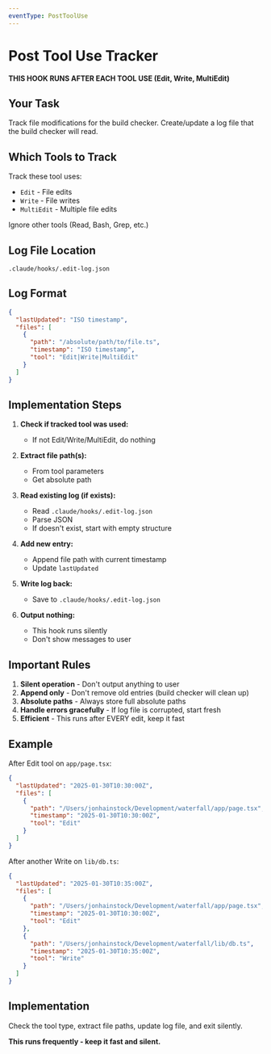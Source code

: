 ```yaml
---
eventType: PostToolUse
---
```


# Post Tool Use Tracker

**THIS HOOK RUNS AFTER EACH TOOL USE (Edit, Write, MultiEdit)**

## Your Task

Track file modifications for the build checker. Create/update a log file that the build checker will read.

## Which Tools to Track

Track these tool uses:
- `Edit` - File edits
- `Write` - File writes
- `MultiEdit` - Multiple file edits

Ignore other tools (Read, Bash, Grep, etc.)

## Log File Location

`.claude/hooks/.edit-log.json`

## Log Format

```json
{
  "lastUpdated": "ISO timestamp",
  "files": [
    {
      "path": "/absolute/path/to/file.ts",
      "timestamp": "ISO timestamp",
      "tool": "Edit|Write|MultiEdit"
    }
  ]
}
```

## Implementation Steps

1. **Check if tracked tool was used:**
   - If not Edit/Write/MultiEdit, do nothing

2. **Extract file path(s):**
   - From tool parameters
   - Get absolute path

3. **Read existing log (if exists):**
   - Read `.claude/hooks/.edit-log.json`
   - Parse JSON
   - If doesn't exist, start with empty structure

4. **Add new entry:**
   - Append file path with current timestamp
   - Update `lastUpdated`

5. **Write log back:**
   - Save to `.claude/hooks/.edit-log.json`

6. **Output nothing:**
   - This hook runs silently
   - Don't show messages to user

## Important Rules

1. **Silent operation** - Don't output anything to user
2. **Append only** - Don't remove old entries (build checker will clean up)
3. **Absolute paths** - Always store full absolute paths
4. **Handle errors gracefully** - If log file is corrupted, start fresh
5. **Efficient** - This runs after EVERY edit, keep it fast

## Example

After Edit tool on `app/page.tsx`:

```json
{
  "lastUpdated": "2025-01-30T10:30:00Z",
  "files": [
    {
      "path": "/Users/jonhainstock/Development/waterfall/app/page.tsx",
      "timestamp": "2025-01-30T10:30:00Z",
      "tool": "Edit"
    }
  ]
}
```

After another Write on `lib/db.ts`:

```json
{
  "lastUpdated": "2025-01-30T10:35:00Z",
  "files": [
    {
      "path": "/Users/jonhainstock/Development/waterfall/app/page.tsx",
      "timestamp": "2025-01-30T10:30:00Z",
      "tool": "Edit"
    },
    {
      "path": "/Users/jonhainstock/Development/waterfall/lib/db.ts",
      "timestamp": "2025-01-30T10:35:00Z",
      "tool": "Write"
    }
  ]
}
```

## Implementation

Check the tool type, extract file paths, update log file, and exit silently.

**This runs frequently - keep it fast and silent.**
